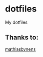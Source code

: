dotfiles
========

My dotfiles


## Thanks to:
[mathiasbynens](https://github.com/mathiasbynens/dotfiles)
